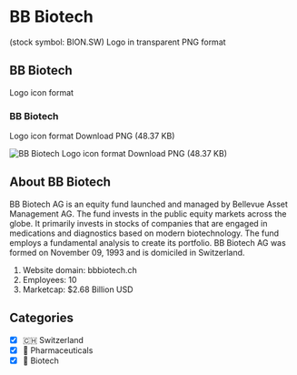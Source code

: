 # BB Biotech
 (stock symbol: BION.SW) Logo in transparent PNG format

## BB Biotech
 Logo icon format

### BB Biotech
 Logo icon format Download PNG (48.37 KB)

![BB Biotech
 Logo icon format Download PNG (48.37 KB)](/img/orig/BION.SW-4b946323.png)

## About BB Biotech


BB Biotech AG is an equity fund launched and managed by Bellevue Asset Management AG. The fund invests in the public equity markets across the globe. It primarily invests in stocks of companies that are engaged in medications and diagnostics based on modern biotechnology. The fund employs a fundamental analysis to create its portfolio. BB Biotech AG was formed on November 09, 1993 and is domiciled in Switzerland.

1. Website domain: bbbiotech.ch
2. Employees: 10
3. Marketcap: $2.68 Billion USD


## Categories
- [x] 🇨🇭 Switzerland
- [x] 💊 Pharmaceuticals
- [x] 🧬 Biotech
